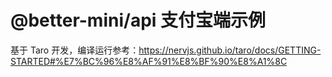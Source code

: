 # @better-mini/api 支付宝端示例

基于 Taro 开发，编译运行参考：https://nervjs.github.io/taro/docs/GETTING-STARTED#%E7%BC%96%E8%AF%91%E8%BF%90%E8%A1%8C
